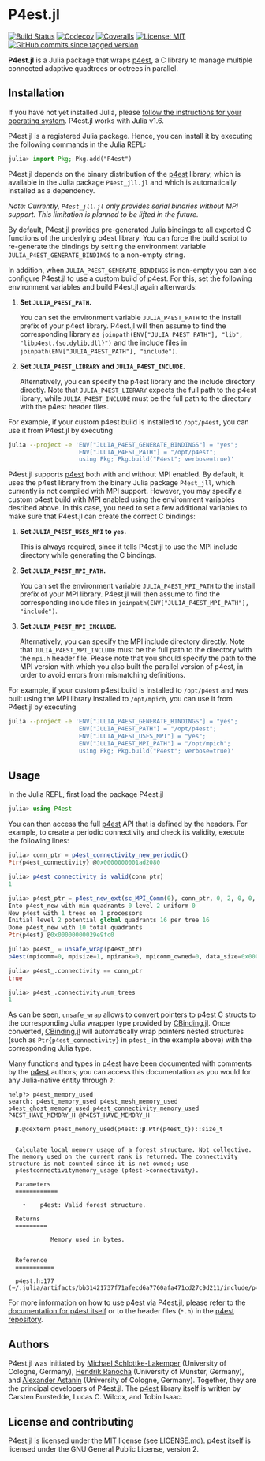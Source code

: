 # P4est.jl

<!-- [![Docs-stable](https://img.shields.io/badge/docs-stable-blue.svg)](https://trixi-framework.github.io/Trixi.jl/stable) -->
[![Build Status](https://travis-ci.com/trixi-framework/P4est.jl.svg?branch=master)](https://travis-ci.com/trixi-framework/P4est.jl)
[![Codecov](https://codecov.io/gh/trixi-framework/P4est.jl/branch/master/graph/badge.svg)](https://codecov.io/gh/trixi-framework/P4est.jl)
[![Coveralls](https://coveralls.io/repos/github/trixi-framework/P4est.jl/badge.svg?branch=master)](https://coveralls.io/github/trixi-framework/P4est.jl?branch=master)
[![License: MIT](https://img.shields.io/badge/License-MIT-success.svg)](https://opensource.org/licenses/MIT)
[![GitHub commits since tagged version](https://img.shields.io/github/commits-since/trixi-framework/P4est.jl/v0.1.6.svg?style=social&logo=github)](https://github.com/trixi-framework/P4est.jl)

**P4est.jl** is a Julia package that wraps
[p4est](https://github.com/cburstedde/p4est), a C library to manage multiple
connected adaptive quadtrees or octrees in parallel.


## Installation
If you have not yet installed Julia, please [follow the instructions for your
operating system](https://julialang.org/downloads/platform/). P4est.jl works
with Julia v1.6.

P4est.jl is a registered Julia package. Hence, you can install it by executing
the following commands in the Julia REPL:
```julia
julia> import Pkg; Pkg.add("P4est")
```
P4est.jl depends on the binary distribution of the [p4est](https://github.com/cburstedde/p4est)
library, which is available in the Julia package `P4est_jll.jl` and which is automatically
installed as a dependency.

*Note: Currently, `P4est_jll.jl` only provides serial binaries without MPI
support. This limitation is planned to be lifted in the future.*

By default, P4est.jl provides pre-generated Julia bindings to all exported C
functions of the underlying p4est library. You can force the build script to
re-generate the bindings by setting the environment variable
`JULIA_P4EST_GENERATE_BINDINGS` to a non-empty string.

In addition, when `JULIA_P4EST_GENERATE_BINDINGS` is non-empty you can also
configure P4est.jl to use a custom build of p4est. For this, set the following
environment variables and build P4est.jl again afterwards:
1. **Set `JULIA_P4EST_PATH`.**

   You can set the environment variable `JULIA_P4EST_PATH` to the install
   prefix of your p4est library.
   P4est.jl will then assume to find the corresponding library as
   `joinpath(ENV["JULIA_P4EST_PATH"], "lib", "libp4est.{so,dylib,dll}")`
   and the include files in
   `joinpath(ENV["JULIA_P4EST_PATH"], "include")`.
2. **Set `JULIA_P4EST_LIBRARY` and `JULIA_P4EST_INCLUDE`.**

   Alternatively, you can specify the p4est library and the include
   directory directly. Note that `JULIA_P4EST_LIBRARY` expects the full path to
   the p4est library, while `JULIA_P4EST_INCLUDE` must be the full path to the
   directory with the p4est header files.

For example, if your custom p4est build is installed to `/opt/p4est`, you can
use it from P4est.jl by executing
```bash
julia --project -e 'ENV["JULIA_P4EST_GENERATE_BINDINGS"] = "yes";
                    ENV["JULIA_P4EST_PATH"] = "/opt/p4est";
                    using Pkg; Pkg.build("P4est"; verbose=true)'
```

P4est.jl supports [p4est](https://github.com/cburstedde/p4est) both with and
without MPI enabled. By default, it uses the p4est library from the binary
Julia package `P4est_jll`, which currently is not compiled with MPI support.
However, you may specify a custom p4est build with MPI enabled using the
environment variables desribed above. In this case, you need to set a few
additional variables to make sure that P4est.jl can create the correct C
bindings:
1. **Set `JULIA_P4EST_USES_MPI` to `yes`.**

   This is always required, since it tells P4est.jl to use the MPI include directory
   while generating the C bindings.
2. **Set `JULIA_P4EST_MPI_PATH`.**

   You can set the environment variable `JULIA_P4EST_MPI_PATH` to the install
   prefix of your MPI library.
   P4est.jl will then assume to find the corresponding include files in
   `joinpath(ENV["JULIA_P4EST_MPI_PATH"], "include")`.
3. **Set `JULIA_P4EST_MPI_INCLUDE`.**

   Alternatively, you can specify the MPI include directory directly. Note that
   `JULIA_P4EST_MPI_INCLUDE` must be the full path to the directory with the
   `mpi.h` header file.
Please note that you should specify the path to the MPI version with which you
also built the parallel version of p4est, in order to avoid errors from
mismatching definitions.

For example, if your custom p4est build is installed to `/opt/p4est` and was
built using the MPI library installed to `/opt/mpich`, you can use it from
P4est.jl by executing
```bash
julia --project -e 'ENV["JULIA_P4EST_GENERATE_BINDINGS"] = "yes";
                    ENV["JULIA_P4EST_PATH"] = "/opt/p4est";
                    ENV["JULIA_P4EST_USES_MPI"] = "yes";
                    ENV["JULIA_P4EST_MPI_PATH"] = "/opt/mpich";
                    using Pkg; Pkg.build("P4est"; verbose=true)'
```

## Usage
In the Julia REPL, first load the package P4est.jl
```julia
julia> using P4est
```
You can then access the full [p4est](https://github.com/cburstedde/p4est) API that is defined
by the headers. For example, to create a periodic connectivity and check its validity, execute
the following lines:
```julia
julia> conn_ptr = p4est_connectivity_new_periodic()
Ptr{p4est_connectivity} @0x0000000001ad2080

julia> p4est_connectivity_is_valid(conn_ptr)
1

julia> p4est_ptr = p4est_new_ext(sc_MPI_Comm(0), conn_ptr, 0, 2, 0, 0, C_NULL, C_NULL)
Into p4est_new with min quadrants 0 level 2 uniform 0
New p4est with 1 trees on 1 processors
Initial level 2 potential global quadrants 16 per tree 16
Done p4est_new with 10 total quadrants
Ptr{p4est} @0x00000000029e9fc0

julia> p4est_ = unsafe_wrap(p4est_ptr)
p4est(mpicomm=0, mpisize=1, mpirank=0, mpicomm_owned=0, data_size=0x0000000000000000, user_pointer=Ptr{Nothing} @0x0000000000000000, revision=0, first_local_tree=0, last_local_tree=0, local_num_quadrants=10, global_num_quadrants=10, global_first_quadrant=Ptr{Int64} @0x00000000025b2880, global_first_position=Ptr{p4est_quadrant} @0x0000000001ee1390, connectivity=Ptr{p4est_connectivity} @0x000000000256de60, trees=Ptr{sc_array} @0x0000000002210e20, user_data_pool=Ptr{sc_mempool} @0x0000000000000000, quadrant_pool=Ptr{sc_mempool} @0x00000000020a5820, inspect=Ptr{p4est_inspect} @0x0000000000000000)

julia> p4est_.connectivity == conn_ptr
true

julia> p4est_.connectivity.num_trees
1
```
As can be seen, `unsafe_wrap` allows to convert pointers to [p4est](https://github.com/cburstedde/p4est)
C structs to the corresponding Julia wrapper type provided by
[CBinding.jl](https://github.com/analytech-solutions/CBinding.jl). Once
converted, [CBinding.jl](https://github.com/analytech-solutions/CBinding.jl)
will automatically wrap pointers nested structures (such as
`Ptr{p4est_connectivity}` in `p4est_` in the example above) with the
corresponding Julia type.

Many functions and types in [p4est](https://github.com/cburstedde/p4est) have been documented
with comments by the [p4est](https://github.com/cburstedde/p4est) authors; you can access this
documentation as you would for any Julia-native entity through `?`:
```
help?> p4est_memory_used
search: p4est_memory_used p4est_mesh_memory_used p4est_ghost_memory_used p4est_connectivity_memory_used P4EST_HAVE_MEMORY_H @P4EST_HAVE_MEMORY_H

  𝐣𝐥.@cextern p4est_memory_used(p4est::𝐣𝐥.Ptr{p4est_t})::size_t


  Calculate local memory usage of a forest structure. Not collective. The memory used on the current rank is returned. The connectivity structure is not counted since it is not owned; use
  p4estconnectivitymemory_usage (p4est->connectivity).

  Parameters
  ============

    •    p4est: Valid forest structure.

  Returns
  =========

            Memory used in bytes.


  Reference
  ===========

  p4est.h:177 (~/.julia/artifacts/bb31421737f71afecd6a7760afa471cd27c9d211/include/p4est.h:177:21)

```

For more information on how to use [p4est](https://github.com/cburstedde/p4est) via P4est.jl,
please refer to the [documentation for p4est itself](http://www.p4est.org/) or to the header files
(`*.h`) in the [p4est repository](https://github.com/cburstedde/p4est/tree/master/src).

## Authors
P4est.jl was initiated by
[Michael Schlottke-Lakemper](https://www.mi.uni-koeln.de/NumSim/schlottke-lakemper)
(University of Cologne, Germany),
[Hendrik Ranocha](https://ranocha.de)  (University of Münster, Germany), and
[Alexander Astanin](https://www.mi.uni-koeln.de/NumSim/astanin)
(University of Cologne, Germany).
Together, they are the principal developers of P4est.jl.
The [p4est](https://github.com/cburstedde/p4est) library itself is written by
Carsten Burstedde, Lucas C. Wilcox, and Tobin Isaac.


## License and contributing
P4est.jl is licensed under the MIT license (see [LICENSE.md](LICENSE.md)).
[p4est](https://github.com/cburstedde/p4est) itself is licensed under the GNU
General Public License, version 2.
